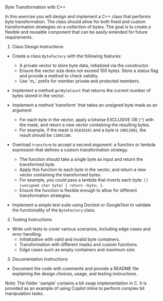 Byte Transformation with C++

In this exercise you will design and implement a C++ class that performs byte transformation. The class should allow for both fixed and custom transformation strategies on a collection of bytes. The goal is to create a flexible and reusable component that can be easily extended for future requirements.

1) Class Design Instructions
- Create a class `ByteFactory` with the following features:
  - A private vector to store byte data, initialized via the constructor.
  - Ensure the vector size does not exceed 100 bytes. Store a status flag and provide a method to check validity.
  - Use 'm_' prefix for member private and protected members.

- Implement a method `getByteCount` that returns the current number of bytes stored in the vector.

- Implement a method 'transform' that takes an unsigned byte mask as an argument  
  - For each byte in the vector, apply a bitwise EXCLUSIVE OR (`^`) with the mask, and return a new vector containing the resulting bytes.  
  - For example, if the mask is `01010101` and a byte is `10011001`, the result should be `11001100`.

- Overload `transform` to accept a second argument: a function or lambda expression that defines a custom transformation strategy.  
  - The function should take a single byte as input and return the transformed byte.  
  - Apply this function to each byte in the vector, and return a new vector containing the transformed bytes.
  - For example, you could pass a lambda that inverts each byte: `[](unsigned char byte) { return ~byte; }`.
  - Ensure the function is flexible enough to allow for different transformation strategies.

- Implement a simple test suite using Doctest or GoogleTest to validate the functionality of the `ByteFactory` class.

2) Testing Instructions
- Write unit tests to cover various scenarios, including edge cases and error handling:
  - Initialization with valid and invalid byte containers.
  - Transformation with different masks and custom functions.
  - Edge cases such as empty containers and maximum size.

3) Documentation Instructions
- Document the code with comments and provide a README file explaining the design choices, usage, and testing instructions.

Note: The folder 'sample' contains a bit swap implementation in C. It is provided as an example of using Copilot inline to perform complex bit manipulation tasks.